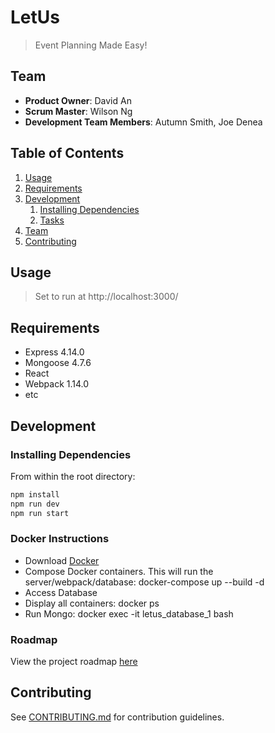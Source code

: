 # LetUs

> Event Planning Made Easy!

## Team

  - __Product Owner__: David An
  - __Scrum Master__: Wilson Ng
  - __Development Team Members__: Autumn Smith, Joe Denea

## Table of Contents

1. [Usage](#Usage)
1. [Requirements](#requirements)
1. [Development](#development)
    1. [Installing Dependencies](#installing-dependencies)
    1. [Tasks](#tasks)
1. [Team](#team)
1. [Contributing](#contributing)

## Usage

> Set to run at http://localhost:3000/

## Requirements

- Express 4.14.0
- Mongoose 4.7.6
- React
- Webpack 1.14.0
- etc

## Development

### Installing Dependencies

From within the root directory:

```sh
npm install
npm run dev
npm run start
```

### Docker Instructions
 - Download [Docker](https://docs.docker.com/engine/installation/)
 - Compose Docker containers. This will run the server/webpack/database: docker-compose up --build -d
 - Access Database 
  - Display all containers: docker ps
  - Run Mongo: docker exec -it letus_database_1 bash

### Roadmap

View the project roadmap [here](https://github.com/LegendaryLettuce/LetUs/issues)


## Contributing

See [CONTRIBUTING.md](CONTRIBUTING.md) for contribution guidelines.
